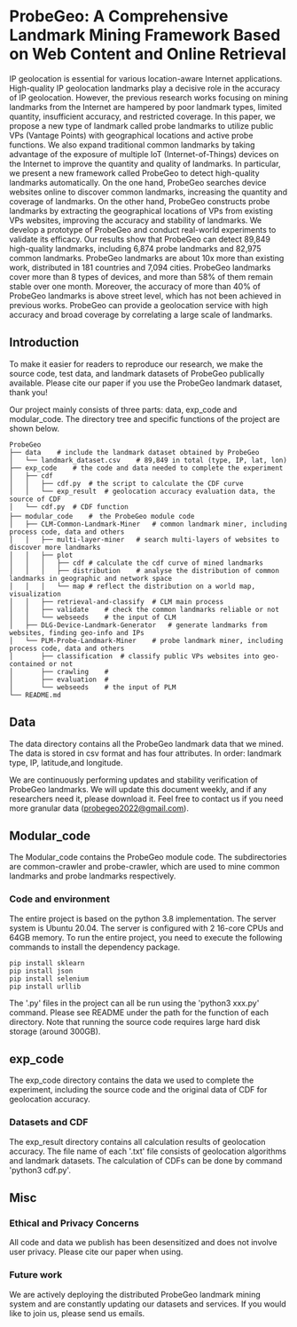 # ProbeGeo: A Comprehensive Landmark Mining Framework Based on Web Content and Online Retrieval
IP geolocation is essential for various location-aware Internet applications. High-quality IP geolocation landmarks play a decisive role in the accuracy of IP geolocation. However, the previous research works focusing on mining landmarks from the Internet are hampered by poor landmark types, limited quantity, insufficient accuracy, and restricted coverage. In this paper, we propose a new type of landmark called probe landmarks to utilize public VPs (Vantage Points) with geographical locations and active probe functions. We also expand traditional common landmarks by taking advantage of the exposure of multiple IoT (Internet-of-Things) devices on the Internet to improve the quantity and quality of landmarks. In particular, we present a new framework called ProbeGeo to detect high-quality landmarks automatically. On the one hand, ProbeGeo searches device websites online to discover common landmarks, increasing the quantity and coverage of landmarks. On the other hand, ProbeGeo constructs probe landmarks by extracting the geographical locations of VPs from existing VPs websites, improving the accuracy and stability of landmarks. We develop a prototype of ProbeGeo and conduct real-world experiments to validate its efficacy. Our results show that ProbeGeo can detect 89,849 high-quality landmarks, including 6,874 probe landmarks and 82,975 common landmarks. ProbeGeo landmarks are about 10x more than existing work, distributed in 181 countries and 7,094 cities. ProbeGeo landmarks cover more than 8 types of devices, and more than 58% of them remain stable over one month. Moreover, the accuracy of more than 40% of ProbeGeo landmarks is above street level, which has not been achieved in previous works. ProbeGeo can provide a geolocation service with high accuracy and broad coverage by correlating a large scale of landmarks. 

## Introduction
To make it easier for readers to reproduce our research, we make the source code, test data, and landmark datasets of ProbeGeo publically available. Please cite our paper if you use the ProbeGeo landmark dataset, thank you! 

Our project mainly consists of three parts: data, exp_code and modular_code. The directory tree and specific functions of the project are shown below. 

```
ProbeGeo
├── data    # include the landmark dataset obtained by ProbeGeo
│   └── landmark_dataset.csv    # 89,849 in total (type, IP, lat, lon)
├── exp_code    # the code and data needed to complete the experiment
│   ├── cdf     
│   │   ├── cdf.py  # the script to calculate the CDF curve
│   │   └── exp_result  # geolocation accuracy evaluation data, the source of CDF
│   └── cdf.py  # CDF function
├── modular_code    #　the ProbeGeo module code
│   ├── CLM-Common-Landmark-Miner   # common landmark miner, including process code, data and others
│   │   ├── multi-layer-miner   # search multi-layers of websites to discover more landmarks
│   │   ├── plot
│   │   │   ├── cdf # calculate the cdf curve of mined landmarks
│   │   │   ├── distribution    # analyse the distribution of common landmarks in geographic and network space
│   │   │   └── map # reflect the distribution on a world map, visualization
│   │   ├── retrieval-and-classify  # CLM main process
│   │   ├── validate    # check the common landmarks reliable or not
│   │   └── webseeds    # the input of CLM
│   ├── DLG-Device-Landmark-Generator   # generate landmarks from websites, finding geo-info and IPs
│   └── PLM-Probe-Landmark-Miner    # probe landmark miner, including process code, data and others
│       ├── classification  # classify public VPs websites into geo-contained or not
│       ├── crawling    # 
│       ├── evaluation  # 
│       └── webseeds    # the input of PLM
└── README.md
```

## Data
The data directory contains all the ProbeGeo landmark data that we mined. The data is stored in csv format and has four attributes. In order: landmark type, IP, latitude,and longitude. 

We are continuously performing updates and stability verification of ProbeGeo landmarks. We will update this document weekly, and if any researchers need it, please download it. Feel free to contact us if you need more granular data (probegeo2022@gmail.com). 

## Modular_code
The Modular_code contains the ProbeGeo module code. The subdirectories are common-crawler and probe-crawler, which are used to mine common landmarks and probe landmarks respectively. 

### Code and environment
The entire project is based on the python 3.8 implementation. The server system is Ubuntu 20.04. The server is configured with 2 16-core CPUs and 64GB memory. To run the entire project, you need to execute the following commands to install the dependency package. 
```
pip install sklearn
pip install json
pip install selenium
pip install urllib
```
The '.py' files in the project can all be run using the 'python3 xxx.py' command. Please see README under the path for the function of each directory. Note that running the source code requires large hard disk storage (around 300GB). 

## exp_code
The exp_code directory contains the data we used to complete the experiment, including the source code and the original data of CDF for geolocation accuracy. 

### Datasets and CDF
The exp_result directory contains all calculation results of geolocation accuracy. The file name of each '.txt' file consists of geolocation algorithms and landmark datasets. The calculation of CDFs can be done by command 'python3 cdf.py'. 

## Misc
### Ethical and Privacy Concerns
All code and data we publish has been desensitized and does not involve user privacy. Please cite our paper when using. 

### Future work
We are actively deploying the distributed ProbeGeo landmark mining system and are constantly updating our datasets and services. If you would like to join us, please send us emails. 